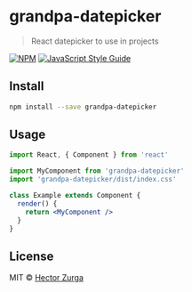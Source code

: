 # grandpa-datepicker

> React datepicker to use in projects

[![NPM](https://img.shields.io/npm/v/grandpa-datepicker.svg)](https://www.npmjs.com/package/grandpa-datepicker) [![JavaScript Style Guide](https://img.shields.io/badge/code_style-standard-brightgreen.svg)](https://standardjs.com)

## Install

```bash
npm install --save grandpa-datepicker
```

## Usage

```jsx
import React, { Component } from 'react'

import MyComponent from 'grandpa-datepicker'
import 'grandpa-datepicker/dist/index.css'

class Example extends Component {
  render() {
    return <MyComponent />
  }
}
```

## License

MIT © [Hector Zurga](https://github.com/JoseHpZ)
